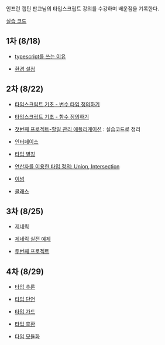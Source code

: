 인프런 캡틴 판교님의 타입스크립트 강의를 수강하며 배운점을 기록한다.

[실습 코드](https://github.com/yunseo323/TS_study)


## 1차 (8/18)

- [typescript를 쓰는 이유](https://github.com/learn-typescript-study/ys_study/blob/main/why-ts.md)

- [환경 설정](https://github.com/learn-typescript-study/ys_study/blob/main/settings.md)

## 2차 (8/22)

- [타입스크립트 기초 - 변수 타입 정의하기](https://github.com/learn-typescript-study/ys_study/blob/main/data_type.md)

- [타입스크립트 기초 - 함수  정의하기](https://github.com/learn-typescript-study/ys_study/blob/main/function_type.md)

- [첫번째 프로젝트-할일 관리 애플리케이션](https://github.com/yunseo323/TS_study/tree/main/quiz/1_todo) : 실습코드로 정리

- [인터페이스](https://github.com/learn-typescript-study/ys_study/blob/main/interface.md)

- [타입 별칭](https://github.com/learn-typescript-study/ys_study/blob/main/type_aliases.md)

- [연산자를 이용한 타입 정의: Union, Intersection](https://github.com/learn-typescript-study/ys_study/blob/main/union_type.md)

- [이넘](https://github.com/learn-typescript-study/ys_study/blob/main/enum.md)

- [클래스](https://github.com/learn-typescript-study/ys_study/blob/main/class.md)

## 3차 (8/25)

- [제네릭](https://github.com/learn-typescript-study/ys_study/blob/main/generics.md)

- [제네릭 실전 예제](https://github.com/yunseo323/TS_study/blob/main/class-note/generic_code/dropdown-generic.ts)

- [두번째 프로젝트](https://github.com/yunseo323/TS_study/tree/main/quiz/2_address-book)


## 4차 (8/29)

- [타입 추론](https://github.com/yunseo323/TS_study/blob/main/class-note/9_type-inference.ts)

- [타입 단언](https://github.com/yunseo323/TS_study/blob/main/class-note/10_type-assertion.ts)

- [타입 가드](https://github.com/yunseo323/TS_study/blob/main/class-note/11_type-guard.ts)

- [타입 호환](https://github.com/learn-typescript-study/ys_study/blob/main/type_compatibility.md)

- [타입 모듈화](https://github.com/learn-typescript-study/ys_study/blob/main/ts-modules.md)
